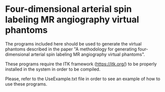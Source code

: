 # Four-dimensional arterial spin labeling MR angiography virtual phantoms

The programs included here should be used to generate the virtual phantoms described in the paper "A methodology for generating four-dimensional arterial spin labeling MR angiography virtual phantoms".

These programs require the ITK framework (https://itk.org/) to be properly installed in the system in order to be compiled.

Please, refer to the UseExample.txt file in order to see an example of how to use these programs.

